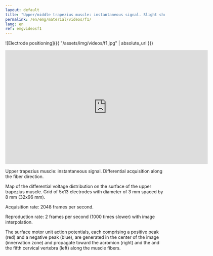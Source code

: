```yaml
---
layout: default
title: "Upper/middle trapezius muscle: instantaneous signal. Slight shoulder elevation. "
permalink: /en/emg/material/videos/f1/
lang: en
ref: emgvideosf1
---
```


![Electrode positioning]({{ "/assets/img/videos/f1.jpg" | absolute_url }})

<iframe width="640" height="360" src="https://www.youtube-nocookie.com/embed/jqrEzb3AFVA?rel=0&loop=1&modestbranding=1&playlist=Vs6-Qd5-3gY" frameborder="0" gesture="media" allowfullscreen></iframe>

Upper trapezius muscle: instantaneous signal. Differential acquisition along the fiber direction.

Map of the differential voltage distribution on the surface of the upper trapezius muscle. Grid of 5x13 electrodes with diameter of 3 mm spaced by 8 mm (32x96 mm).

Acquisition rate: 2048 frames per second.

Reproduction rate: 2 frames per second (1000 times slower) with image interpolation.

The surface motor unit action potentials, each comprising a positive peak (red) and a negative peak (blue), are generated in the center of the image (innervation zone) and propagate toward the acromion (right) and the and the fifth cervical vertebra (left) along the muscle fibers.
